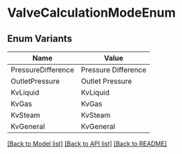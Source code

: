 # ValveCalculationModeEnum

## Enum Variants

| Name | Value |
|---- | -----|
| PressureDifference | Pressure Difference |
| OutletPressure | Outlet Pressure |
| KvLiquid | KvLiquid |
| KvGas | KvGas |
| KvSteam | KvSteam |
| KvGeneral | KvGeneral |


[[Back to Model list]](../README.md#documentation-for-models) [[Back to API list]](../README.md#documentation-for-api-endpoints) [[Back to README]](../README.md)



